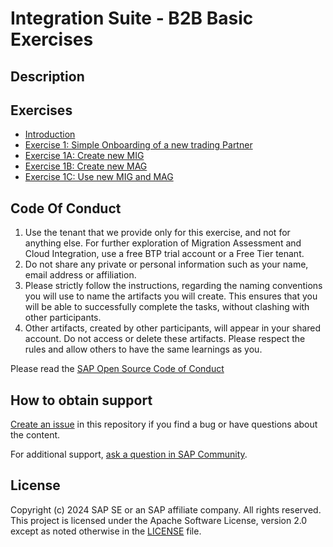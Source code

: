 


# Integration Suite - B2B Basic Exercises
<!-- Please include descriptive title -->

<!--- Register repository https://api.reuse.software/register, then add REUSE badge:
[![REUSE status](https://api.reuse.software/badge/github.com/SAP-samples/REPO-NAME)](https://api.reuse.software/info/github.com/SAP-samples/REPO-NAME)
-->

## Description
<!-- Please include SEO-friendly description -->



## Exercises
- [Introduction](https://github.com/SAP-samples/integration-suite-b2b-exercises-basic/blob/main/exercises/Ex01/0/README.md)
- [Exercise 1: Simple Onboarding of a new trading Partner](https://github.com/SAP-samples/integration-suite-b2b-exercises-basic/blob/main/exercises/Ex01/1/README.md)
- [Exercise 1A: Create new MIG](https://github.com/SAP-samples/integration-suite-b2b-exercises-basic/blob/main/exercises/Ex01/2/README.md)
- [Exercise 1B: Create new MAG](https://github.com/SAP-samples/integration-suite-b2b-exercises-basic/blob/main/exercises/Ex01/3/README.md)
- [Exercise 1C: Use new MIG and MAG](https://github.com/SAP-samples/integration-suite-b2b-exercises-basic/blob/main/exercises/Ex01/4/README.md)

## Code Of Conduct

1. Use the tenant that we provide only for this exercise, and not for anything else. For further exploration of Migration Assessment and Cloud Integration, use a free BTP trial account or a Free Tier tenant.
2. Do not share any private or personal information such as your name, email address or affiliation.
3. Please strictly follow the instructions, regarding the naming conventions you will use to name the artifacts you will create. This ensures that you will be able to successfully complete the tasks, without clashing with other participants.
4. Other artifacts, created by other participants, will appear in your shared account. Do not access or delete these artifacts. Please respect the rules and allow others to have the same learnings as you.

Please read the [SAP Open Source Code of Conduct](https://github.com/SAP-samples/.github/blob/main/CODE_OF_CONDUCT.md)

## How to obtain support
[Create an issue](https://github.com/SAP-samples/<repository-name>/issues) in this repository if you find a bug or have questions about the content.
 
For additional support, [ask a question in SAP Community](https://answers.sap.com/questions/ask.html).


## License
Copyright (c) 2024 SAP SE or an SAP affiliate company. All rights reserved. This project is licensed under the Apache Software License, version 2.0 except as noted otherwise in the [LICENSE](LICENSE) file.
